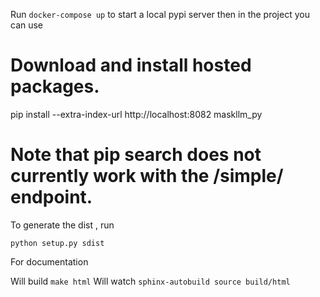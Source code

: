 Run `docker-compose up` to start a local pypi server then in the project you can use

# Download and install hosted packages.

pip install --extra-index-url http://localhost:8082 maskllm_py

# Note that pip search does not currently work with the /simple/ endpoint.

To generate the dist , run

`python setup.py sdist`

For documentation

Will build `make html`
Will watch `sphinx-autobuild source build/html`


